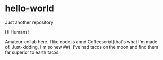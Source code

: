 # hello-world
Just another repository

Hi Humans!

Amateur-collab here. I like node.js annd Coffeescript(that's what I'm made of! Just-kidding, I'm so new ##).
I've had tacos on the moon and find them far superior to earth tacos.
